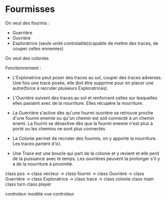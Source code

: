 # Fourmisses
On veut des fourmis :
- Guerrière
- Ouvrière
- Exploratrice (seule unité controlable)(capable de mettre des traces, de couper celles ennemies)

On veut des colonies


Fonctionnement :
 - L'Exploratrice peut poser des traces au sol, couper des traces adverses. Une fois une trace posée, elle doit être supprimé pour en placer une autre(force à recruter plusieurs Exploratrices).
 - L'Ouvrière suivent des traces au sol et renforcent celles sur lesquelles elles passent avec de la nourriture. Elles récupère la nourriture. 
 - La Guerrière s'active dès qu'une fourmi ouvrière se retrouve proche d'une fourmi enemie ou qu'un chemin est soit connecté à un chemin enemi. 
   La fourmi se désactive dès que la fourmi enemie n'est plus à porté ou les chemins ne sont plus connectés

 - La Colonie permet de recruter des fourmis, on y apporte la nourriture. Les traces partent d'ici.
 - Une Trace est une boucle qui part de la colonie et y revient et elle perd de la puissance avec le temps. Les ouvrières peuvent la prolonger s'il y a de la nourriture à proximité.
 
class pos
	-> class vecteur
		-> class fourmi
			-> class Ouvrière
			-> class Guerrière
			-> class Exploratrice
		-> class trace
	-> class colonie
class main
class turn
class player

controleur
modèle vue controleur
